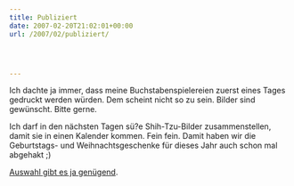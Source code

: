 ```yaml
---
title: Publiziert
date: 2007-02-20T21:02:01+00:00
url: /2007/02/publiziert/




---
```

Ich dachte ja immer, dass meine Buchstabenspielereien zuerst eines Tages gedruckt werden würden. Dem scheint nicht so zu sein. Bilder sind gewünscht. Bitte gerne.

Ich darf in den nächsten Tagen sü?e Shih-Tzu-Bilder zusammenstellen, damit sie in einen Kalender kommen. Fein fein. Damit haben wir die Geburtstags- und Weihnachtsgeschenke für dieses Jahr auch schon mal abgehakt ;)

[Auswahl gibt es ja genügend][1].

 [1]: http://flickr.com/photos/schreibblogade/tags/shihtzu/page10/

